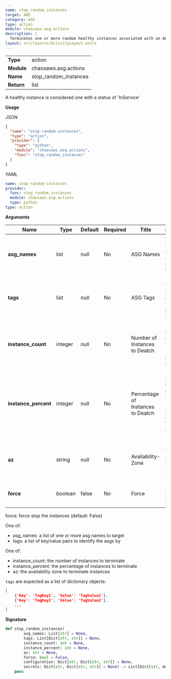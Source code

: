 ```yaml
---
name: stop_random_instances
target: AWS
category: ASG
type: action
module: chaosaws.asg.actions
description: |
  Terminates one or more random healthy instances associated with an ALB
layout: src/layouts/ActivityLayout.astro
---
```


|            |                       |
| ---------- | --------------------- |
| **Type**   | action                |
| **Module** | chaosaws.asg.actions  |
| **Name**   | stop_random_instances |
| **Return** | list                  |

A healthy instance is considered one with a status of 'InService'

**Usage**

JSON

```json
{
  "name": "stop-random-instances",
  "type": "action",
  "provider": {
    "type": "python",
    "module": "chaosaws.asg.actions",
    "func": "stop_random_instances"
  }
}
```

YAML

```yaml
name: stop-random-instances
provider:
  func: stop_random_instances
  module: chaosaws.asg.actions
  type: python
type: action
```

**Arguments**

| Name                 | Type    | Default | Required | Title                             | Description                                                                                 |
| -------------------- | ------- | ------- | -------- | --------------------------------- | ------------------------------------------------------------------------------------------- |
| **asg_names**        | list    | null    | No       | ASG Names                         | One or many ASG names as a JSON encoded list                                                |
| **tags**             | list    | null    | No       | ASG Tags                          | List of AWS tags for to identify ASG by tags instead of by names                            |
| **instance_count**   | integer | null    | No       | Number of Instances to Deatch     | The amount of instances to stop, or set the percentage below                                |
| **instance_percent** | integer | null    | No       | Percentage of Instances to Deatch | The percentage of instances to stop, or set the number above or the availability zone below |
| **az**               | string  | null    | No       | Availability-Zone                 | Specificy the availability zone to select ASG from                                          |
| **force**            | boolean | false   | No       | Force                             | Force stopping the instances                                                                |

force: force stop the instances (default: False)

One of:

- asg_names: a list of one or more asg names to target
- tags: a list of key/value pairs to identify the asgs by

One of:

- instance_count: the number of instances to terminate
- instance_percent: the percentage of instances to terminate
- az: the availability zone to terminate instances

`tags` are expected as a list of dictionary objects:

```json
[
    {'Key': 'TagKey1', 'Value': 'TagValue1'},
    {'Key': 'TagKey2', 'Value': 'TagValue2'},
    ...
]
```

**Signature**

```python
def stop_random_instances(
        asg_names: List[str] = None,
        tags: List[Dict[str, str]] = None,
        instance_count: int = None,
        instance_percent: int = None,
        az: str = None,
        force: bool = False,
        configuration: Dict[str, Dict[str, str]] = None,
        secrets: Dict[str, Dict[str, str]] = None) -> List[Dict[str, Any]]:
    pass

```
